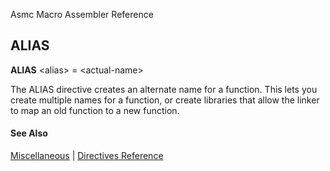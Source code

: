 Asmc Macro Assembler Reference

## ALIAS

**ALIAS** &lt;alias&gt; = &lt;actual-name&gt;

The ALIAS directive creates an alternate name for a function. This lets you create multiple names for a function, or create libraries that allow the linker to map an old function to a new function.

#### See Also

[Miscellaneous](miscellaneous.md) | [Directives Reference](readme.md)
